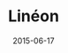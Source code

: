 ---
layout: post
title: "Linéon"
date: 2015-06-17
categories: [Horde]
image: http://www.pokepedia.fr/images/b/b5/Lin%C3%A9on-RS.png
caught: Zigzaton
location: Route 102
level: 2
version: OR
---